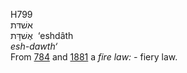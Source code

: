H799  
אשׁדּת  
אֶשׁדָּת ‎ ‘eshdâth  
*esh-dawth‘*  
From [784](h0784) and [1881](h1881) a *fire* *law: -* fiery law.  
